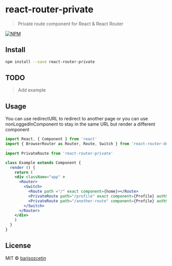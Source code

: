 # react-router-private

> Private route component for React & React Router

[![NPM](https://img.shields.io/npm/v/react-router-private.svg)](https://www.npmjs.com/package/react-router-private) 

## Install

```bash
npm install --save react-router-private
```

## TODO

> Add example

## Usage
You can use redirectURL to redirect to another page or you can use nonLoggedInComponent to stay in the same URL but render a different component

```jsx
import React, { Component } from 'react'
import { BrowserRouter as Router, Route, Switch } from 'react-router-dom'
...
import PrivateRoute from 'react-router-private'

class Example extends Component {
  render () {
    return (
    <div className="app" >
      <Router>
        <Switch>
          <Route path ="/" exact component={home}></Route>
          <PrivateRoute path="/profile" exact component={Profile} authStatus={this.state.authStatus} redirectURL="/login"/>
          <PrivateRoute path="/another-route" component={Profile} authStatus={this.state.authStatus} nonLoggedInComponent={AlternativeComponent} />
        </Switch>
      </Router>
    </div>
    )
  }
}
```

## License

MIT © [barisozcetin](https://github.com/barisozcetin)
